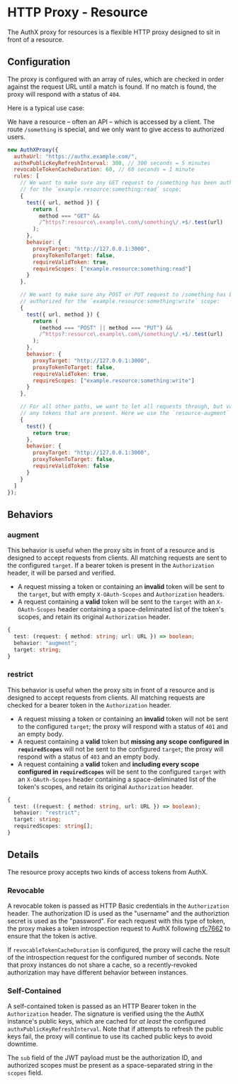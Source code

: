# HTTP Proxy - Resource

The AuthX proxy for resources is a flexible HTTP proxy designed to sit in front of a resource.

## Configuration

The proxy is configured with an array of rules, which are checked in order against the request URL until a match is found. If no match is found, the proxy will respond with a status of `404`.

Here is a typical use case:

We have a resource – often an API – which is accessed by a client. The route `/something` is special, and we only want to give access to authorized users.

```js
new AuthXProxy({
  authxUrl: "https://authx.example.com/",
  authxPublicKeyRefreshInterval: 300, // 300 seconds = 5 minutes
  revocableTokenCacheDuration: 60, // 60 seconds = 1 minute
  rules: [
    // We want to make sure any GET request to /something has been authorized
    // for the `example.resource:something:read` scope:
    {
      test({ url, method }) {
        return (
          method === "GET" &&
          /^https?:resource\.example\.com\/something\/.+$/.test(url)
        );
      },
      behavior: {
        proxyTarget: "http://127.0.0.1:3000",
        proxyTokenToTarget: false,
        requireValidToken: true,
        requireScopes: ["example.resource:something:read"]
      }
    },

    // We want to make sure any POST or PUT request to /something has been
    // authorized for the `example.resource:something:write` scope:
    {
      test({ url, method }) {
        return (
          (method === "POST" || method === "PUT") &&
          /^https?:resource\.example\.com\/something\/.+$/.test(url)
        );
      },
      behavior: {
        proxyTarget: "http://127.0.0.1:3000",
        proxyTokenToTarget: false,
        requireValidToken: true,
        requireScopes: ["example.resource:something:write"]
      }
    },

    // For all other paths, we want to let all requests through, but validate
    // any tokens that are present. Here we use the `resource-augment` behavior:
    {
      test() {
        return true;
      },
      behavior: {
        proxyTarget: "http://127.0.0.1:3000",
        proxyTokenToTarget: false,
        requireValidToken: false
      }
    }
  ]
});
```

## Behaviors

### augment

This behavior is useful when the proxy sits in front of a resource and is designed to accept requests from clients. All matching requests are sent to the configured `target`. If a bearer token is present in the `Authorization` header, it will be parsed and verified.

- A request missing a token or containing an **invalid** token will be sent to the `target`, but with empty `X-OAuth-Scopes` and `Authorization` headers.
- A request containing a **valid** token will be sent to the `target` with an `X-OAuth-Scopes` header containing a space-deliminated list of the token's scopes, and retain its original `Authorization` header.

```ts
{
  test: (request: { method: string; url: URL }) => boolean;
  behavior: "augment";
  target: string;
}
```

### restrict

This behavior is useful when the proxy sits in front of a resource and is designed to accept requests from clients. All matching requests are checked for a bearer token in the `Authorization` header.

- A request missing a token or containing an **invalid** token will not be sent to the configured `target`; the proxy will respond with a status of `401` and an empty body.
- A request containing a **valid** token but **missing any scope configured in `requiredScopes`** will not be sent to the configured `target`; the proxy will respond with a status of `403` and an empty body.
- A request containing a **valid** token and **including every scope configured in `requiredScopes`** will be sent to the configured `target` with an `X-OAuth-Scopes` header containing a space-deliminated list of the token's scopes, and retain its original `Authorization` header.

```ts
{
  test: ((request: { method: string, url: URL }) => boolean);
  behavior: "restrict";
  target: string;
  requiredScopes: string[];
}
```

## Details

The resource proxy accepts two kinds of access tokens from AuthX.

### Revocable

A revocable token is passed as HTTP Basic credentials in the `Authorization` header. The authorization ID is used as the "username" and the authoriztion secret is used as the "password". For each request with this type of token, the proxy makes a token introspection request to AuthX following [rfc7662](https://tools.ietf.org/html/rfc7662) to ensure that the token is active.

If `revocableTokenCacheDuration` is configured, the proxy will cache the result of the introspection request for the configured number of seconds. Note that proxy instances do not share a cache, so a recently-revoked authorization may have different behavior between instances.

### Self-Contained

A self-contained token is passed as an HTTP Bearer token in the `Authorization` header. The signature is verified using the the AuthX instance's public keys, which are cached for _at least_ the configured `authxPublicKeyRefreshInterval`. Note that if attempts to refresh the public keys fail, the proxy will continue to use its cached public keys to avoid downtime.

The `sub` field of the JWT payload must be the authorization ID, and authorized scopes must be present as a space-separated string in the `scopes` field.
